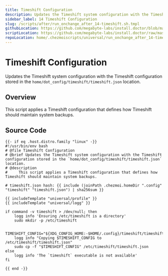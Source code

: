 ```yaml
---
title: Timeshift Configuration
description: Updates the Timeshift system configuration with the Timeshift configuration stored in the `home/dot_config/timeshift/timeshift.json` location.
sidebar_label: 14 Timeshift Configuration
slug: /scripts/after/run_onchange_after_14-timeshift.sh.tmpl
githubLocation: https://github.com/megabyte-labs/install.doctor/blob/master/home/.chezmoiscripts/universal/run_onchange_after_14-timeshift.sh.tmpl
scriptLocation: https://github.com/megabyte-labs/install.doctor/raw/master/home/.chezmoiscripts/universal/run_onchange_after_14-timeshift.sh.tmpl
repoLocation: home/.chezmoiscripts/universal/run_onchange_after_14-timeshift.sh.tmpl
---
```

# Timeshift Configuration

Updates the Timeshift system configuration with the Timeshift configuration stored in the `home/dot_config/timeshift/timeshift.json` location.

## Overview

This script applies a Timeshift configuration that defines how Timeshift should maintain system backups.



## Source Code

```
{{- if eq .host.distro.family "linux" -}}
#!/usr/bin/env bash
# @file Timeshift Configuration
# @brief Updates the Timeshift system configuration with the Timeshift configuration stored in the `home/dot_config/timeshift/timeshift.json` location.
# @description
#     This script applies a Timeshift configuration that defines how Timeshift should maintain system backups.

# timeshift.json hash: {{ include (joinPath .chezmoi.homeDir ".config" "timeshift" "timeshift.json") | sha256sum }}

{{ includeTemplate "universal/profile" }}
{{ includeTemplate "universal/logg" }}

if command -v timeshift > /dev/null; then
    logg info 'Ensuring /etc/timeshift is a directory'
    sudo mkdir -p /etc/timeshift
    
    TIMESHIFT_CONFIG="${XDG_CONFIG_HOME:-$HOME/.config}/timeshift/timeshift.json"
    logg info "Copying $TIMESHIFT_CONFIG to /etc/timeshift/timeshift.json"
    sudo cp -f "$TIMESHIFT_CONFIG" /etc/timeshift/timeshift.json
else
    logg info 'The `timeshift` executable is not available'
fi

{{ end -}}
```
